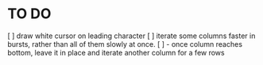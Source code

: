 # TO DO

[ ] draw white cursor on leading character
[ ] iterate some columns faster in bursts, rather than all of them slowly at once.
  [ ] - once column reaches bottom, leave it in place and iterate another column for a few rows